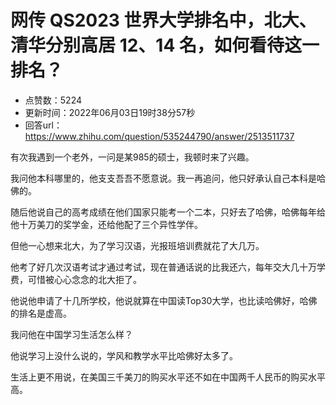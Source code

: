 # 网传 QS2023 世界大学排名中，北大、清华分别高居 12、14 名，如何看待这一排名？
- 点赞数：5224
- 更新时间：2022年06月03日19时38分57秒
- 回答url：https://www.zhihu.com/question/535244790/answer/2513511737
<body>
 <p data-pid="UjCu_5Pw">有次我遇到一个老外，一问是某985的硕士，我顿时来了兴趣。</p>
 <p data-pid="_zJv02-a">我问他本科哪里的，他支支吾吾不愿意说。我一再追问，他只好承认自己本科是哈佛的。</p>
 <p data-pid="mFsWpDIb">随后他说自己的高考成绩在他们国家只能考一个二本，只好去了哈佛，哈佛每年给他十万美刀的奖学金，还给他配了三个异性学伴。</p>
 <p data-pid="0hYsyk1N">但他一心想来北大，为了学习汉语，光报班培训费就花了大几万。</p>
 <p data-pid="NlvV7Dp4">他考了好几次汉语考试才通过考试，现在普通话说的比我还六，每年交大几十万学费，可惜被心心念念的北大拒了。</p>
 <p data-pid="Ksm4Ui9-">他说他申请了十几所学校，他说就算在中国读Top30大学，也比读哈佛好，哈佛的排名是虚高。</p>
 <p data-pid="MtNH-5hY">我问他在中国学习生活怎么样？</p>
 <p data-pid="zluOmGdL">他说学习上没什么说的，学风和教学水平比哈佛好太多了。</p>
 <p data-pid="OxK5rRfz">生活上更不用说，在美国三千美刀的购买水平还不如在中国两千人民币的购买水平高。</p>
</body>